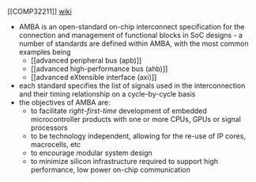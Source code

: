 [[COMP32211]]
[wiki](https://en.wikipedia.org/wiki/Advanced_Microcontroller_Bus_Architecture)

- AMBA is an open-standard on-chip interconnect specification for the connection and management of functional blocks in SoC designs - a number of standards are defined within AMBA, with the most common examples being
	- [[advanced peripheral bus (apb)]]
	- [[advanced high-performance bus (ahb)]]
	- [[advanced eXtensible interface (axi)]]
- each standard specifies the list of signals used in the interconnection and their timing relationship on a cycle-by-cycle basis
- the objectives of AMBA are:
	- to facilitate *right-first-time* development of embedded microcontroller products with one or more CPUs, GPUs or signal processors
	- to be technology independent, allowing for the re-use of IP cores, macrocells, etc
	- to encourage modular system design
	- to minimize silicon infrastructure required to support high performance, low power on-chip communication